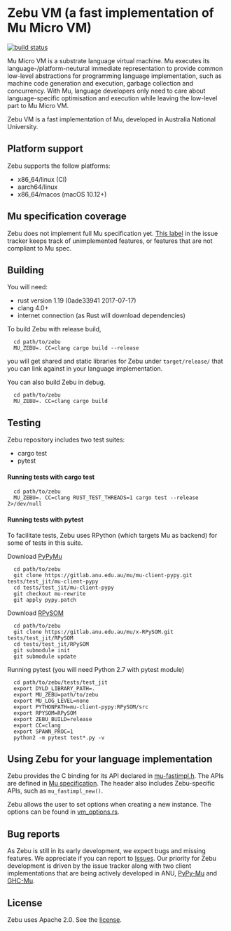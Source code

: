 # Zebu VM (a fast implementation of Mu Micro VM)

[![build status](https://gitlab.anu.edu.au/mu/mu-impl-fast/badges/master/build.svg)](https://gitlab.anu.edu.au/mu/mu-impl-fast/commits/master)

Mu Micro VM is a substrate language virtual machine. Mu executes its
language-/platform-neutural immediate representation to provide common
low-level abstractions for programming language implementation, such as
machine code generation and execution, garbage collection and concurrency.
With Mu, language developers only need to care about language-specific
optimisation and execution while leaving the low-level part to Mu Micro VM.

Zebu VM is a fast implementation of Mu, developed in Australia National
University.

## Platform support

Zebu supports the follow platforms:
* x86_64/linux (CI)
* aarch64/linux
* x86_64/macos (macOS 10.12+)

## Mu specification coverage

Zebu does not implement full Mu specification yet.
[This label](https://gitlab.anu.edu.au/mu/mu-impl-fast/issues?label_name%5B%5D=spec+coverage)
in the issue tracker keeps track of unimplemented features, or features that
are not compliant to Mu spec.

## Building

You will need:
* rust version 1.19 (0ade33941 2017-07-17)
* clang 4.0+
* internet connection (as Rust will download dependencies)

To build Zebu with release build,
```
  cd path/to/zebu
  MU_ZEBU=. CC=clang cargo build --release
```
you will get shared and static libraries for Zebu under `target/release/`
that you can link against in your language implementation.

You can also build Zebu in debug.
```
  cd path/to/zebu
  MU_ZEBU=. CC=clang cargo build
```

## Testing

Zebu repository includes two test suites:
* cargo test
* pytest

#### Running tests with cargo test

```
  cd path/to/zebu
  MU_ZEBU=. CC=clang RUST_TEST_THREADS=1 cargo test --release 2>/dev/null
```

#### Running tests with pytest

To facilitate tests, Zebu uses RPython (which targets Mu as backend) for some
of tests in this suite.

Download [PyPyMu](https://gitlab.anu.edu.au/mu/mu-client-pypy)
```
  cd path/to/zebu
  git clone https://gitlab.anu.edu.au/mu/mu-client-pypy.git tests/test_jit/mu-client-pypy
  cd tests/test_jit/mu-client-pypy
  git checkout mu-rewrite
  git apply pypy.patch
```

Download [RPySOM](https://github.com/microvm/RPySOM)
```
  cd path/to/zebu
  git clone https://gitlab.anu.edu.au/mu/x-RPySOM.git tests/test_jit/RPySOM
  cd tests/test_jit/RPySOM
  git submodule init
  git submodule update
```

Running pytest (you will need Python 2.7 with pytest module)
```
  cd path/to/zebu/tests/test_jit
  export DYLD_LIBRARY_PATH=.
  export MU_ZEBU=path/to/zebu
  export MU_LOG_LEVEL=none
  export PYTHONPATH=mu-client-pypy:RPySOM/src
  export RPYSOM=RPySOM
  export ZEBU_BUILD=release
  export CC=clang
  export SPAWN_PROC=1
  python2 -m pytest test*.py -v
```

## Using Zebu for your language implementation

Zebu provides the C binding for its API declared in
[mu-fastimpl.h](src/vm/api/mu-fastimpl.h). The APIs are defined
in [Mu specification](https://gitlab.anu.edu.au/mu/mu-spec).
The header also includes Zebu-specific APIs, such as `mu_fastimpl_new()`.

Zebu allows the user to set options when creating a new instance.
The options can be found in [vm_options.rs](src/vm/vm_options.rs).

## Bug reports

As Zebu is still in its early development, we expect bugs and
missing features. We appreciate if you can report to
[Issues](https://gitlab.anu.edu.au/mu/mu-impl-fast/issues).
Our priority for Zebu development is driven by the issue tracker along with
two client implementations that are being actively developed in ANU,
[PyPy-Mu](https://gitlab.anu.edu.au/mu/mu-client-pypy)
and [GHC-Mu](https://gitlab.anu.edu.au/mu/mu-client-ghc).

## License

Zebu uses Apache 2.0. See the [license](LICENSE).
